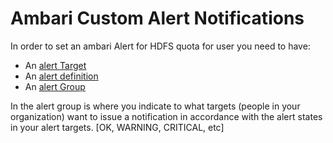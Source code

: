 # Ambari Custom Alert Notifications

In order to set an ambari Alert for HDFS quota for user you need to have:
* An [alert Target](/spaceQuota/alert-targets.md)
* An [alert definition](/spaceQuota/alert-definitions.md)
* An [alert Group](/spaceQuota/alert-dispatching.md)

In the alert group is where you indicate to what targets (people in your organization) want to issue a notification in accordance with the alert states in your alert targets. [OK, WARNING, CRITICAL, etc]
